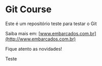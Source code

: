 # Git Course

Este é um repositório teste para testar o Git

Saiba mais em: [www.embarcados.com.br](http://www.embarcados.com.br)

Fique atento as novidades!

Teste 
